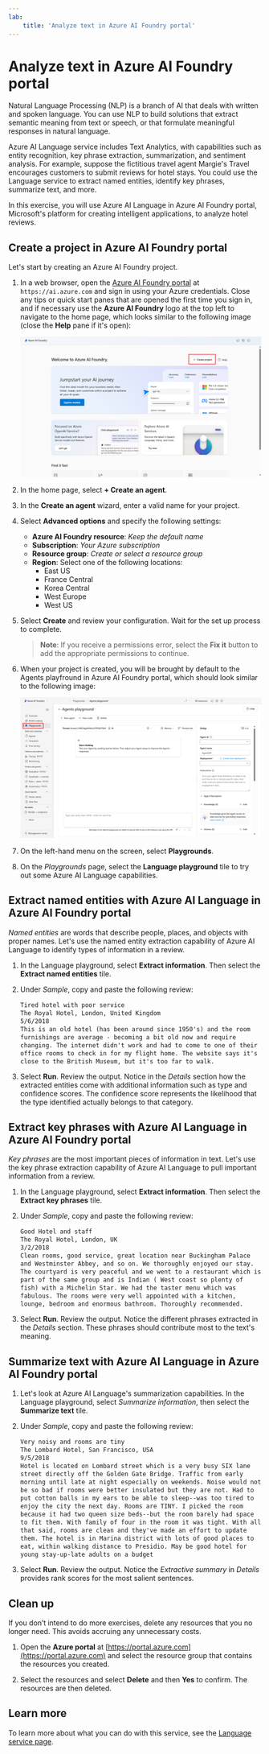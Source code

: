 ```yaml
---
lab:
    title: 'Analyze text in Azure AI Foundry portal'
---
```


# Analyze text in Azure AI Foundry portal

Natural Language Processing (NLP) is a branch of AI that deals with written and spoken language. You can use NLP to build solutions that extract semantic meaning from text or speech, or that formulate meaningful responses in natural language.

Azure AI Language service includes Text Analytics, with capabilities such as entity recognition, key phrase extraction, summarization, and sentiment analysis. For example, suppose the fictitious travel agent Margie's Travel encourages customers to submit reviews for hotel stays. You could use the Language service to extract named entities, identify key phrases, summarize text, and more.

In this exercise, you will use Azure AI Language in Azure AI Foundry portal, Microsoft's platform for creating intelligent applications, to analyze hotel reviews. 

## Create a project in Azure AI Foundry portal

Let's start by creating an Azure AI Foundry project.

1. In a web browser, open the [Azure AI Foundry portal](https://ai.azure.com) at `https://ai.azure.com` and sign in using your Azure credentials. Close any tips or quick start panes that are opened the first time you sign in, and if necessary use the **Azure AI Foundry** logo at the top left to navigate to the home page, which looks similar to the following image (close the **Help** pane if it's open):

    ![Screenshot of Azure AI Foundry home page with create an agent selected.](./media/azure-ai-foundry-home-page.png)

1. In the home page, select **+ Create an agent**.

1. In the **Create an agent** wizard, enter a valid name for your project. 

1. Select **Advanced options** and specify the following settings:
    - **Azure AI Foundry resource**: *Keep the default name*
    - **Subscription**: *Your Azure subscription*
    - **Resource group**: *Create or select a resource group*
    - **Region**: Select one of the following locations:
        * East US
        * France Central
        * Korea Central
        * West Europe
        * West US

1. Select **Create** and review your configuration. Wait for the set up process to complete.

    >**Note**: If you receive a permissions error, select the **Fix it** button to add the appropriate permissions to continue.

1. When your project is created, you will be brought by default to the Agents playfround in Azure AI Foundry portal, which should look similar to the following image:

    ![Screenshot of a Azure AI project details in Azure AI Foundry portal.](./media/ai-foundry-project-2.png)

1. On the left-hand menu on the screen, select **Playgrounds**.

1. On the *Playgrounds* page, select the **Language playground** tile to try out some Azure AI Language capabilities.

## Extract named entities with Azure AI Language in Azure AI Foundry portal

*Named entities* are words that describe people, places, and objects with proper names. Let's use the named entity extraction capability of Azure AI Language to identify types of information in a review.

1. In the Language playground, select **Extract information**. Then select the **Extract named entities** tile. 

1. Under *Sample*, copy and paste the following review:

    ```
    Tired hotel with poor service
    The Royal Hotel, London, United Kingdom
    5/6/2018
    This is an old hotel (has been around since 1950's) and the room furnishings are average - becoming a bit old now and require changing. The internet didn't work and had to come to one of their office rooms to check in for my flight home. The website says it's close to the British Museum, but it's too far to walk.
    ```

1. Select **Run**. Review the output. Notice in the *Details* section how the extracted entities come with additional information such as type and confidence scores. The confidence score represents the likelihood that the type identified actually belongs to that category.

## Extract key phrases with Azure AI Language in Azure AI Foundry portal

*Key phrases* are the most important pieces of information in text. Let's use the key phrase extraction capability of Azure AI Language to pull important information from a review.

1. In the Language playground, select **Extract information**. Then select the **Extract key phrases** tile. 

1. Under *Sample*, copy and paste the following review:

    ```
    Good Hotel and staff
    The Royal Hotel, London, UK
    3/2/2018
    Clean rooms, good service, great location near Buckingham Palace and Westminster Abbey, and so on. We thoroughly enjoyed our stay. The courtyard is very peaceful and we went to a restaurant which is part of the same group and is Indian ( West coast so plenty of fish) with a Michelin Star. We had the taster menu which was fabulous. The rooms were very well appointed with a kitchen, lounge, bedroom and enormous bathroom. Thoroughly recommended.
    ```

1. Select **Run**. Review the output. Notice the different phrases extracted in the *Details* section. These phrases should contribute most to the text's meaning.

## Summarize text with Azure AI Language in Azure AI Foundry portal
 
1. Let's look at Azure AI Language's summarization capabilities. In the Language playground, select *Summarize information*, then select the **Summarize text** tile.

1. Under *Sample*, copy and paste the following review:
    
    ```
    Very noisy and rooms are tiny
    The Lombard Hotel, San Francisco, USA
    9/5/2018
    Hotel is located on Lombard street which is a very busy SIX lane street directly off the Golden Gate Bridge. Traffic from early morning until late at night especially on weekends. Noise would not be so bad if rooms were better insulated but they are not. Had to put cotton balls in my ears to be able to sleep--was too tired to enjoy the city the next day. Rooms are TINY. I picked the room because it had two queen size beds--but the room barely had space to fit them. With family of four in the room it was tight. With all that said, rooms are clean and they've made an effort to update them. The hotel is in Marina district with lots of good places to eat, within walking distance to Presidio. May be good hotel for young stay-up-late adults on a budget
    ```

1. Select **Run**. Review the output. Notice the *Extractive summary* in *Details* provides rank scores for the most salient sentences.   

## Clean up

If you don’t intend to do more exercises, delete any resources that you no longer need. This avoids accruing any unnecessary costs.

1. Open the **Azure portal** at [https://portal.azure.com](https://portal.azure.com) and select the resource group that contains the resources you created.

1. Select the resources and select **Delete** and then **Yes** to confirm. The resources are then deleted.

## Learn more

To learn more about what you can do with this service, see the [Language service page](https://learn.microsoft.com/azure/ai-services/language-service/overview).
